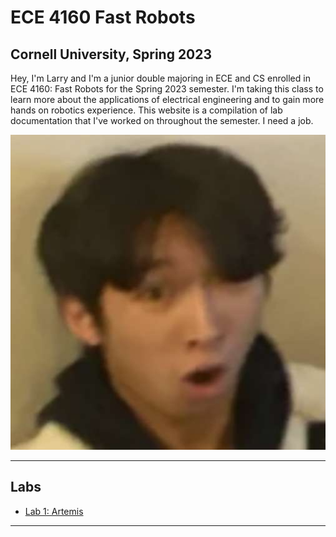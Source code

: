# ECE 4160 Fast Robots
## Cornell University, Spring 2023

Hey, I'm Larry and I'm a junior double majoring in ECE and CS enrolled in ECE 4160: Fast Robots for the Spring 2023 semester. I'm taking this class to learn more about the applications of electrical engineering and to gain more hands on robotics experience. This website is a compilation of lab documentation that I've worked on throughout the semester. I need a job.

![Photo of me](./resources/Me.jpg)

***

## Labs

* [Lab 1: Artemis](./lab1.md)

***
